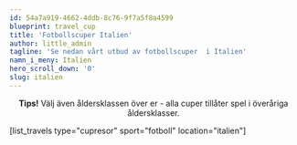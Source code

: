 ```yaml
---
id: 54a7a919-4662-4ddb-8c76-9f7a5f8a4599
blueprint: travel_cup
title: 'Fotbollscuper Italien'
author: little_admin
tagline: 'Se nedan vårt utbud av fotbollscuper  i Italien'
namn_i_meny: Italien
hero_scroll_down: '0'
slug: italien
---
```

<p style="text-align: center;"><strong>Tips!</strong> Välj även åldersklassen över er - alla cuper tillåter spel i överåriga åldersklasser.</p>
<p>[list_travels type="cupresor" sport="fotboll" location="italien"]</p>
